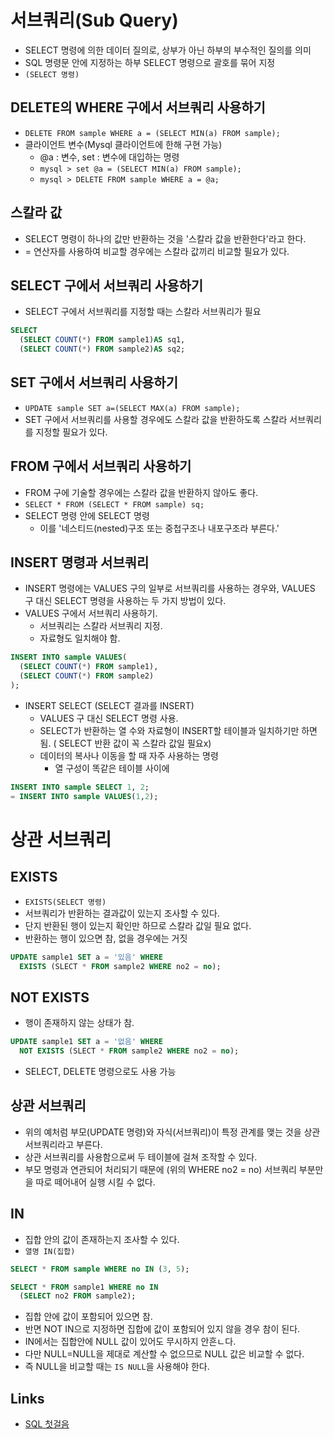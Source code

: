 # 서브쿼리(Sub Query)

- SELECT 명령에 의한 데이터 질의로, 상부가 아닌 하부의 부수적인 질의를 의미
- SQL 명령문 안에 지정하는 하부 SELECT 명령으로 괄호를 묶어 지정
- `(SELECT 명령)`

## DELETE의 WHERE 구에서 서브쿼리 사용하기
- `DELETE FROM sample WHERE a = (SELECT MIN(a) FROM sample);`
- 클라이언트 변수(Mysql 클라이언트에 한해 구현 가능)
  - @a : 변수, set : 변수에 대입하는 명령
  - `mysql > set @a = (SELECT MIN(a) FROM sample);`
  - `mysql > DELETE FROM sample WHERE a = @a;`

## 스칼라 값
- SELECT 명령이 하나의 값만 반환하는 것을 '스칼라 값을 반환한다'라고 한다.
- = 연산자를 사용하여 비교할 경우에는 스칼라 값끼리 비교할 필요가 있다.

## SELECT 구에서 서브쿼리 사용하기
- SELECT 구에서 서브쿼리를 지정할 때는 스칼라 서브쿼리가 필요
```SQL
SELECT  
  (SELECT COUNT(*) FROM sample1)AS sq1,
  (SELECT COUNT(*) FROM sample2)AS sq2;
```

## SET 구에서 서브쿼리 사용하기
- `UPDATE sample SET a=(SELECT MAX(a) FROM sample);`
- SET 구에서 서브쿼리를 사용할 경우에도 스칼라 값을 반환하도록 스칼라 서브쿼리를 지정할 필요가 있다.

## FROM 구에서 서브쿼리 사용하기
- FROM 구에 기술할 경우에는 스칼라 값을 반환하지 않아도 좋다.
- `SELECT * FROM (SELECT * FROM sample) sq;`
- SELECT 명령 안에 SELECT 명령
  - 이를 '네스티드(nested)구조 또는 중첩구조나 내포구조라 부른다.'

## INSERT 명령과 서브쿼리
- INSERT 명령에는 VALUES 구의 일부로 서브쿼리를 사용하는 경우와, VALUES 구 대신 SELECT 명령을 사용하는 두 가지 방법이 있다.
- VALUES 구에서 서브쿼리 사용하기.
  - 서브쿼리는 스칼라 서브쿼리 지정.
  - 자료형도 일치해야 함.
```SQL
INSERT INTO sample VALUES(
  (SELECT COUNT(*) FROM sample1),
  (SELECT COUNT(*) FROM sample2)
);
```
- INSERT SELECT (SELECT 결과를 INSERT)
  - VALUES 구 대신 SELECT 명령 사용.
  - SELECT가 반환하는 열 수와 자료형이 INSERT할 테이블과 일치하기만 하면됨. ( SELECT 반환 값이 꼭 스칼라 값일 필요x)
  - 데이터의 복사나 이동을 할 때 자주 사용하는 명령
    - 열 구성이 똑같은 테이블 사이에
```SQL
INSERT INTO sample SELECT 1, 2;
= INSERT INTO sample VALUES(1,2);
```

# 상관 서브쿼리
## EXISTS
- `EXISTS(SELECT 명령)`
- 서브쿼리가 반환하는 결과값이 있는지 조사할 수 있다.
- 단지 반환된 행이 있는지 확인만 하므로 스칼라 값일 필요 없다.
- 반환하는 행이 있으면 참, 없을 경우에는 거짓
```SQL
UPDATE sample1 SET a = '있음' WHERE
  EXISTS (SLECT * FROM sample2 WHERE no2 = no);
```

## NOT EXISTS
- 행이 존재하지 않는 상태가 참.
```SQL
UPDATE sample1 SET a = '없음' WHERE
  NOT EXISTS (SLECT * FROM sample2 WHERE no2 = no);
```
- SELECT, DELETE 명령으로도 사용 가능

## 상관 서브쿼리
- 위의 예처럼 부모(UPDATE 명령)와 자식(서브쿼리)이 특정 관계를 맺는 것을 상관 서브쿼리라고 부른다.
- 상관 서브쿼리를 사용함으로써 두 테이블에 걸쳐 조작할 수 있다.
- 부모 명령과 연관되어 처리되기 때문에 (위의 WHERE no2 = no) 서브쿼리 부분만을 따로 떼어내어 실행 시킬 수 없다.

## IN
- 집합 안의 값이 존재하는지 조사할 수 있다.
- `열명 IN(집합)`
```SQL
SELECT * FROM sample WHERE no IN (3, 5);
```
```SQL
SELECT * FROM sample1 WHERE no IN
  (SELECT no2 FROM sample2);
```
- 집합 안에 값이 포함되어 있으면 참.
- 반면 NOT IN으로 지정하면 집합에 값이 포함되어 있지 않을 경우 참이 된다.
- IN에서는 집합안에 NULL 값이 있어도 무시하지 안흔ㄴ다.
- 다만 NULL=NULL을 제대로 계산할 수 없으므로 NULL 값은 비교할 수 없다.
- 즉 NULL을 비교할 때는 `IS NULL`을 사용해야 한다.

## Links
- [SQL 첫걸음](https://book.naver.com/bookdb/book_detail.nhn?bid=9738902)
